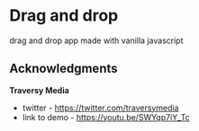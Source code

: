 # Drag and drop

drag and drop app made with vanilla javascript

## Acknowledgments
**Traversy Media** 
* twitter - https://twitter.com/traversymedia 
* link to demo - https://youtu.be/SWYqp7iY_Tc